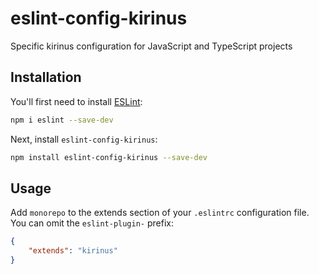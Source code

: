 # eslint-config-kirinus

Specific kirinus configuration for JavaScript and TypeScript projects

## Installation

You'll first need to install [ESLint](http://eslint.org):

```sh
npm i eslint --save-dev
```

Next, install `eslint-config-kirinus`:

```sh
npm install eslint-config-kirinus --save-dev
```

## Usage

Add `monorepo` to the extends section of your `.eslintrc` configuration file. You can omit the `eslint-plugin-` prefix:

```json
{
    "extends": "kirinus"
}
```
